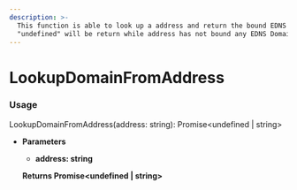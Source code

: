 ```yaml
---
description: >-
  This function is able to look up a address and return the bound EDNS Domain.
  "undefined" will be return while address has not bound any EDNS Domain
---
```


# LookupDomainFromAddress

### Usage

LookupDomainFromAddress(address: string): Promise\<undefined | string>

*   **Parameters**

    * **address: string**

    **Returns Promise\<undefined | string>**
